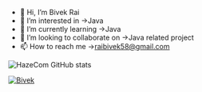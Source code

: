 - 👋 Hi, I’m Bivek Rai
- 👀 I’m interested in ->Java
- 🌱 I’m currently learning ->Java
- 💞️ I’m looking to collaborate on ->Java related project
- 📫 How to reach me ->raibivek58@gmail.com

<!---
HazeCom/HazeCom is a ✨ special ✨ repository because its `README.md` (this file) appears on your GitHub profile.
You can click the Preview link to take a look at your changes.
--->
![HazeCom GitHub stats](https://github-readme-stats.vercel.app/api?username=HazeCom&theme=dark&show_icons=true)
    
<a href="https://github.com/HazeCom?tab=repositories">
  <img align="center" 
       src="https://github-readme-stats.vercel.app/api/top-langs/?username=HazeCom&layout=compact&show_icons=true&title_color=81a1c0&icon_color=79ff97&text_color=d5dbe6&bg_color=2e3440" 
       alt='Bivek's favorite languages" />
</a>
